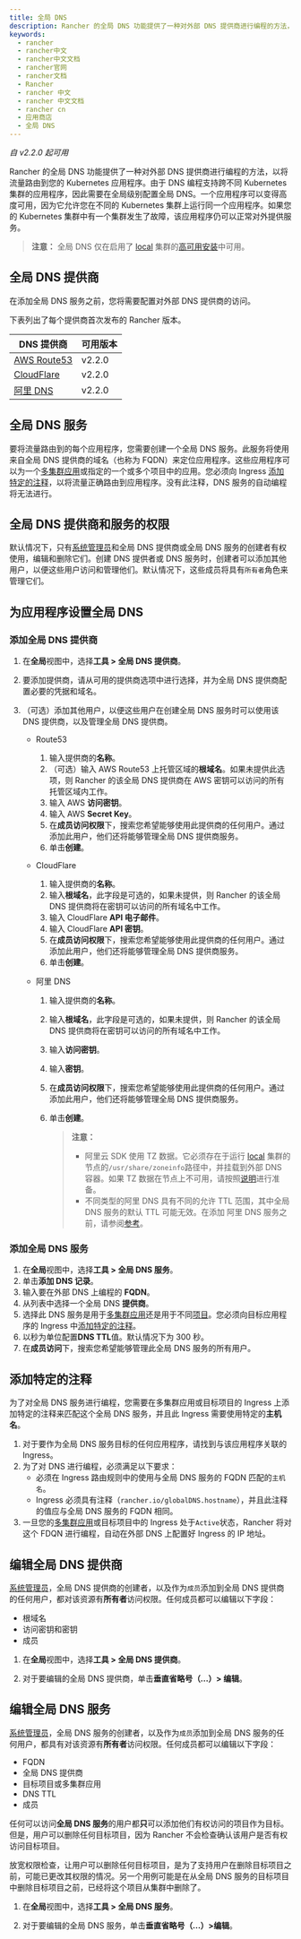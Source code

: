 ```yaml
---
title: 全局 DNS
description: Rancher 的全局 DNS 功能提供了一种对外部 DNS 提供商进行编程的方法，以将流量路由到您的 Kubernetes 应用程序。由于 DNS 编程支持跨不同 Kubernetes 集群的应用程序，因此需要在全局级别配置全局 DNS。一个应用程序可以变得高度可用，因为它允许您在不同的 Kubernetes 集群上运行同一个应用程序。如果您的 Kubernetes 集群中有一个集群发生了故障，该应用程序仍可以正常对外提供服务。
keywords:
  - rancher
  - rancher中文
  - rancher中文文档
  - rancher官网
  - rancher文档
  - Rancher
  - rancher 中文
  - rancher 中文文档
  - rancher cn
  - 应用商店
  - 全局 DNS
---
```


_自 v2.2.0 起可用_

Rancher 的全局 DNS 功能提供了一种对外部 DNS 提供商进行编程的方法，以将流量路由到您的 Kubernetes 应用程序。由于 DNS 编程支持跨不同 Kubernetes 集群的应用程序，因此需要在全局级别配置全局 DNS。一个应用程序可以变得高度可用，因为它允许您在不同的 Kubernetes 集群上运行同一个应用程序。如果您的 Kubernetes 集群中有一个集群发生了故障，该应用程序仍可以正常对外提供服务。

> **注意：** 全局 DNS 仅在启用了 [local](/docs/rancher2/installation_new/resources/chart-options/_index) 集群的[高可用安装](/docs/rancher2/installation_new/install-rancher-on-k8s/_index)中可用。

## 全局 DNS 提供商

在添加全局 DNS 服务之前，您将需要配置对外部 DNS 提供商的访问。

下表列出了每个提供商首次发布的 Rancher 版本。

| DNS 提供商                                           | 可用版本 |
| ---------------------------------------------------- | -------- |
| [AWS Route53](https://aws.amazon.com/route53/)       | v2.2.0   |
| [CloudFlare](https://www.cloudflare.com/dns/)        | v2.2.0   |
| [阿里 DNS](https://www.alibabacloud.com/product/dns) | v2.2.0   |

## 全局 DNS 服务

要将流量路由到的每个应用程序，您需要创建一个全局 DNS 服务。此服务将使用来自全局 DNS 提供商的域名（也称为 FQDN）来定位应用程序。这些应用程序可以为一个[多集群应用](/docs/rancher2/helm-charts/legacy-catalogs/multi-cluster-apps/_index)或指定的一个或多个项目中的应用。您必须向 Ingress [添加特定的注释](#添加特定的注释)，以将流量正确路由到应用程序。没有此注释，DNS 服务的自动编程将无法进行。

## 全局 DNS 提供商和服务的权限

默认情况下，只有[系统管理员](/docs/rancher2/admin-settings/rbac/global-permissions/_index)和全局 DNS 提供商或全局 DNS 服务的创建者有权使用，编辑和删除它们。创建 DNS 提供者或 DNS 服务时，创建者可以添加其他用户，以便这些用户访问和管理他们。默认情况下，这些成员将具有`所有者`角色来管理它们。

## 为应用程序设置全局 DNS

### 添加全局 DNS 提供商

1. 在**全局**视图中，选择**工具 > 全局 DNS 提供商**。
1. 要添加提供商，请从可用的提供商选项中进行选择，并为全局 DNS 提供商配置必要的凭据和域名。
1. （可选）添加其他用户，以便这些用户在创建全局 DNS 服务时可以使用该 DNS 提供商，以及管理全局 DNS 提供商。

   - Route53

     1. 输入提供商的**名称**。
     1. （可选）输入 AWS Route53 上托管区域的**根域名**。如果未提供此选项，则 Rancher 的该全局 DNS 提供商在 AWS 密钥可以访问的所有托管区域内工作。
     1. 输入 AWS **访问密钥**。
     1. 输入 AWS **Secret Key**。
     1. 在**成员访问权限**下，搜索您希望能够使用此提供商的任何用户。通过添加此用户，他们还将能够管理全局 DNS 提供商服务。
     1. 单击**创建**。

   - CloudFlare

     1. 输入提供商的**名称**。
     1. 输入**根域名**，此字段是可选的，如果未提供，则 Rancher 的该全局 DNS 提供商将在密钥可以访问的所有域名中工作。
     1. 输入 CloudFlare **API 电子邮件**。
     1. 输入 CloudFlare **API 密钥**。
     1. 在**成员访问权限**下，搜索您希望能够使用此提供商的任何用户。通过添加此用户，他们还将能够管理全局 DNS 提供商服务。
     1. 单击**创建**。

   - 阿里 DNS

     1. 输入提供商的**名称**。
     1. 输入**根域名**，此字段是可选的，如果未提供，则 Rancher 的该全局 DNS 提供商将在密钥可以访问的所有域名中工作。
     1. 输入**访问密钥**。
     1. 输入**密钥**。
     1. 在**成员访问权限**下，搜索您希望能够使用此提供商的任何用户。通过添加此用户，他们还将能够管理全局 DNS 提供商服务。
     1. 单击**创建**。

        > **注意：**
        >
        > - 阿里云 SDK 使用 TZ 数据。它必须存在于运行 [local](/docs/rancher2/installation_new/resources/chart-options/_index) 集群的节点的`/usr/share/zoneinfo`路径中，并挂载到外部 DNS 容器。如果 TZ 数据在节点上不可用，请按照[说明](https://www.ietf.org/timezones/tzdb-2018f/tz-link.html)进行准备。
        > - 不同类型的阿里 DNS 具有不同的允许 TTL 范围，其中全局 DNS 服务的默认 TTL 可能无效。在添加 阿里 DNS 服务之前，请参阅[参考](https://www.alibabacloud.com/help/doc-detail/34338.htm)。

### 添加全局 DNS 服务

1. 在**全局**视图中，选择**工具 > 全局 DNS 服务**。
1. 单击**添加 DNS 记录**。
1. 输入要在外部 DNS 上编程的 **FQDN**。
1. 从列表中选择一个全局 DNS **提供商**。
1. 选择此 DNS 服务是用于[多集群应用](/docs/rancher2/helm-charts/legacy-catalogs/multi-cluster-apps/_index)还是用于不同[项目](/docs/rancher2/cluster-admin/projects-and-namespaces/_index)。您必须向目标应用程序的 Ingress 中[添加特定的注释](#添加特定的注释)。
1. 以秒为单位配置**DNS TTL**值。默认情况下为 300 秒。
1. 在**成员访问**下，搜索您希望能够管理此全局 DNS 服务的所有用户。

## 添加特定的注释

为了对全局 DNS 服务进行编程，您需要在多集群应用或目标项目的 Ingress 上添加特定的注释来匹配这个全局 DNS 服务，并且此 Ingress 需要使用特定的**主机名**。

1. 对于要作为全局 DNS 服务目标的任何应用程序，请找到与该应用程序关联的 Ingress。
1. 为了对 DNS 进行编程，必须满足以下要求：
   - 必须在 Ingress 路由规则中的使用与全局 DNS 服务的 FQDN 匹配的`主机名`。
   - Ingress 必须具有注释（`rancher.io/globalDNS.hostname`），并且此注释的值应与全局 DNS 服务的 FQDN 相同。
1. 一旦您的[多集群应用](/docs/rancher2/helm-charts/legacy-catalogs/multi-cluster-apps/_index)或目标项目中的 Ingress 处于`Active`状态，Rancher 将对这个 FDQN 进行编程，自动在外部 DNS 上配置好 Ingress 的 IP 地址。

## 编辑全局 DNS 提供商

[系统管理员](/docs/rancher2/admin-settings/rbac/global-permissions/_index)，全局 DNS 提供商的创建者，以及作为`成员`添加到全局 DNS 提供商的任何用户，都对该资源有**所有者**访问权限。任何成员都可以编辑以下字段：

- 根域名
- 访问密钥和密钥
- 成员

1. 在**全局**视图中，选择**工具 > 全局 DNS 提供商**。

1. 对于要编辑的全局 DNS 提供商，单击**垂直省略号（...）> 编辑**。

## 编辑全局 DNS 服务

[系统管理员](/docs/rancher2/admin-settings/rbac/global-permissions/_index)，全局 DNS 服务的创建者，以及作为`成员`添加到全局 DNS 服务的任何用户，都具有对该资源有**所有者**访问权限。任何成员都可以编辑以下字段：

- FQDN
- 全局 DNS 提供商
- 目标项目或多集群应用
- DNS TTL
- 成员

任何可以访问**全局 DNS 服务**的用户都**只**可以添加他们有权访问的项目作为目标。但是，用户可以删除任何目标项目，因为 Rancher 不会检查确认该用户是否有权访问目标项目。

放宽权限检查，让用户可以删除任何目标项目，是为了支持用户在删除目标项目之前，可能已更改其权限的情况。另一个用例可能是在从全局 DNS 服务的目标项目中删除目标项目之前，已经将这个项目从集群中删除了。

1. 在**全局**视图中，选择**工具 > 全局 DNS 服务**。

1. 对于要编辑的全局 DNS 服务，单击**垂直省略号（...）>编辑**。

